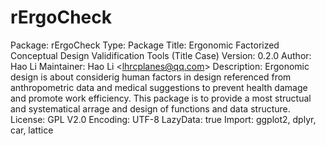 # rErgoCheck
Package: rErgoCheck Type: Package Title: Ergonomic Factorized Conceptual Design Validification Tools (Title Case) Version: 0.2.0 Author: Hao Li Maintainer: Hao Li &lt;lhrcplanes@qq.com> Description: Ergonomic design is about considerig human factors in design referenced from anthropometric data and medical     suggestions to prevent health damage and promote work efficiency. This package is to provide a most structual and systematical     arrage and design of functions and data structure.  License: GPL V2.0 Encoding: UTF-8 LazyData: true Import: ggplot2, dplyr, car, lattice

